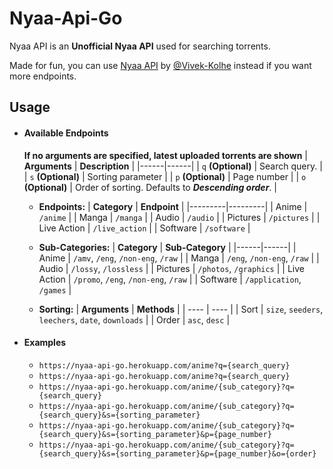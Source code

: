 # Nyaa-Api-Go

Nyaa API is an **Unofficial Nyaa API** used for searching torrents.

Made for fun, you can use [Nyaa API](https://github.com/Vivek-Kolhe/Nyaa-API) by [@Vivek-Kolhe](https://github.com/Vivek-Kolhe/) instead if you want more endpoints.

## Usage

-   #### Available Endpoints

    **If no arguments are specified, latest uploaded torrents are shown**
    | **Arguments** | **Description** |
    |------|------|
    | `q` **(Optional)** | Search query. |
    | `s` **(Optional)** | Sorting parameter |
    | `p` **(Optional)** | Page number |
    | `o` **(Optional)** | Order of sorting. Defaults to **_Descending order_**. |

    -   **Endpoints:**
        | **Category** | **Endpoint** |
        |---------|---------|
        | Anime | `/anime` |
        | Manga | `/manga` |
        | Audio | `/audio` |
        | Pictures | `/pictures` |
        | Live Action | `/live_action` |
        | Software | `/software` |

    -   **Sub-Categories:**
        | **Category** | **Sub-Category** |
        |------|------|
        | Anime | `/amv`, `/eng`, `/non-eng`, `/raw` |
        | Manga | `/eng`, `/non-eng`, `/raw` |
        | Audio | `/lossy`, `/lossless` |
        | Pictures | `/photos`, `/graphics` |
        | Live Action | `/promo`, `/eng`, `/non-eng`, `/raw` |
        | Software | `/application`, `/games` |

    -   **Sorting:**
        | **Arguments** | **Methods** |
        | ---- | ---- |
        | Sort | `size`, `seeders`, `leechers`, `date`, `downloads` |
        | Order | `asc`, `desc` |

-   #### Examples
    -   `https://nyaa-api-go.herokuapp.com/anime?q={search_query}`
    -   `https://nyaa-api-go.herokuapp.com/anime?q={search_query}`
    -   `https://nyaa-api-go.herokuapp.com/anime/{sub_category}?q={search_query}`
    -   `https://nyaa-api-go.herokuapp.com/anime/{sub_category}?q={search_query}&s={sorting_parameter}`
    -   `https://nyaa-api-go.herokuapp.com/anime/{sub_category}?q={search_query}&s={sorting_parameter}&p={page_number}`
    -   `https://nyaa-api-go.herokuapp.com/anime/{sub_category}?q={search_query}&s={sorting_parameter}&p={page_number}&o={order}`

